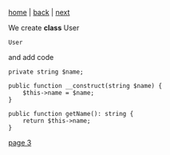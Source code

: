 [home](./page01.md) | [back](./page01.md) | [next](./page03.md)

We create **class** User
```
User
```
and add code
```
private string $name;

public function __construct(string $name) {
    $this->name = $name;
}

public function getName(): string {
    return $this->name;
}
```


[page 3](./page03.md)
